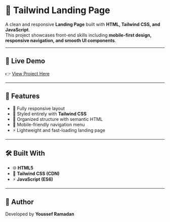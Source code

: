 # 🌟 Tailwind Landing Page

A clean and responsive **Landing Page** built with **HTML, Tailwind CSS, and JavaScript**.  
This project showcases front-end skills including **mobile-first design, responsive navigation, and smooth UI components**.

---

## 🚀 Live Demo
👉 [View Project Here](PUT_YOUR_VERCEL_LINK_HERE)

---

## 📝 Features
- 📱 Fully responsive layout  
- 🎨 Styled entirely with **Tailwind CSS**  
- 📂 Organized structure with semantic HTML  
- 📱 Mobile-friendly navigation menu  
- ⚡ Lightweight and fast-loading landing page  

---

## 🛠️ Built With
- 🌐 **HTML5**  
- 🎨 **Tailwind CSS (CDN)**  
- ⚡ **JavaScript (ES6)**  

---

## 👤 Author
Developed by **Youssef Ramadan**
